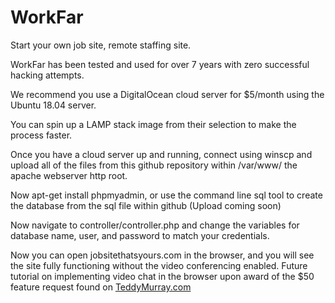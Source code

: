 # WorkFar
 Start your own job site, remote staffing site.

WorkFar has been tested and used for over 7 years with zero successful hacking attempts.

We recommend you use a DigitalOcean cloud server for $5/month using the Ubuntu 18.04 server.

You can spin up a LAMP stack image from their selection to make the process faster.

Once you have a cloud server up and running, connect using winscp and upload all of the files from this github repository within /var/www/ the apache webserver http root.

Now apt-get install phpmyadmin, or use the command line sql tool to create the database from the sql file within github (Upload coming soon)

Now navigate to controller/controller.php and change the variables for database name, user, and password to match your credentials.

Now you can open jobsitethatsyours.com in the browser, and you will see the site fully functioning without the video conferencing enabled.
Future tutorial on implementing video chat in the browser upon award of the $50 feature request found on <a href='http://teddymurray.com/feature_request'>TeddyMurray.com</a>
